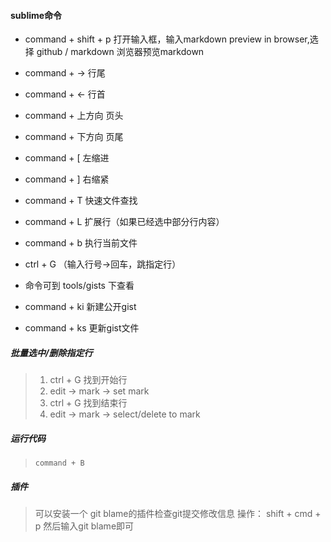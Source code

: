 #### sublime命令
- command + shift + p 打开输入框，输入markdown preview in browser,选择 github / markdown 浏览器预览markdown
- command + -> 行尾
- command + <- 行首
- command + 上方向 页头
- command + 下方向 页尾
- command + [ 左缩进
- command + ] 右缩紧
- command + T 快速文件查找
- command + L 扩展行（如果已经选中部分行内容）
- command + b 执行当前文件
- ctrl + G （输入行号->回车，跳指定行）

- 命令可到 tools/gists 下查看
- command + ki 新建公开gist
- command + ks 更新gist文件

##### 批量选中/删除指定行
> 1. ctrl + G 找到开始行
> 2. edit -> mark -> set mark
> 3. ctrl + G 找到结束行
> 4. edit -> mark -> select/delete to mark

##### 运行代码
> `command + B`

##### 插件
> 可以安装一个 git blame的插件检查git提交修改信息
> 操作： shift + cmd + p 然后输入git blame即可